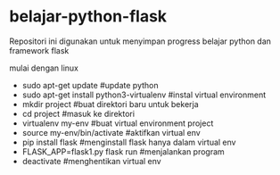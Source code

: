 # belajar-python-flask
Repositori ini digunakan untuk menyimpan progress belajar python dan framework flask

mulai dengan linux
  - sudo apt-get update                       #update python
  - sudo apt-get install python3-virtualenv   #instal virtual environment
  - mkdir project                             #buat direktori baru untuk bekerja
  - cd project                                #masuk ke direktori
  - virtualenv my-env                         #buat virtual environment project
  - source my-env/bin/activate                #aktifkan virtual env
  - pip install flask                         #menginstall flask hanya dalam virtual env
  - FLASK_APP=flask1.py flask run            #menjalankan program
  - deactivate                                #menghentikan virtual env
